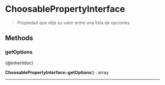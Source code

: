 
                                                                                                                                            
    
# ChoosablePropertyInterface


> Propiedad que elije su valor entre una lista de opciones
>
> 








## Methods

### getOptions
{@inheritdoc}


**ChoosablePropertyInterface::getOptions**() : array



---


                                                                                                                                                                                                                                                                                                                                                                                                            
    
                                                                                                                                                                                                                                                                             
                